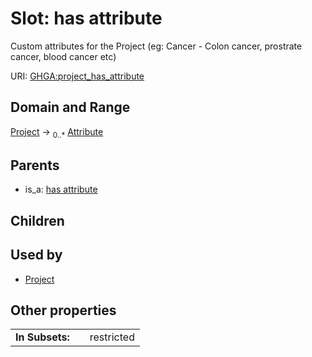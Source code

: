 
# Slot: has attribute


Custom attributes for the Project  (eg: Cancer - Colon cancer, prostrate cancer, blood cancer etc)

URI: [GHGA:project_has_attribute](https://w3id.org/GHGA/project_has_attribute)


## Domain and Range

[Project](Project.md) &#8594;  <sub>0..\*</sub> [Attribute](Attribute.md)

## Parents

 *  is_a: [has attribute](has_attribute.md)

## Children


## Used by

 * [Project](Project.md)

## Other properties

|  |  |  |
| --- | --- | --- |
| **In Subsets:** | | restricted |

